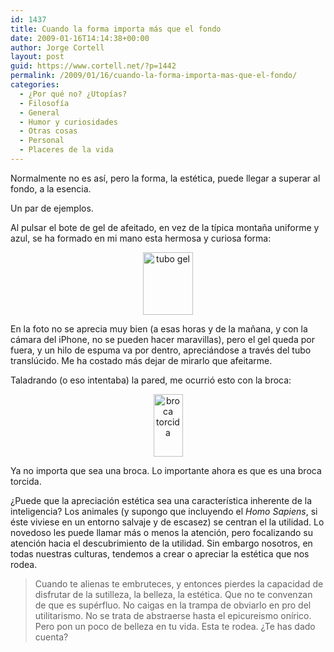 ```yaml
---
id: 1437
title: Cuando la forma importa más que el fondo
date: 2009-01-16T14:14:38+00:00
author: Jorge Cortell
layout: post
guid: https://www.cortell.net/?p=1442
permalink: /2009/01/16/cuando-la-forma-importa-mas-que-el-fondo/
categories:
  - ¿Por qué no? ¿Utopías?
  - Filosofí­a
  - General
  - Humor y curiosidades
  - Otras cosas
  - Personal
  - Placeres de la vida
---
```

Normalmente no es así, pero la forma, la estética, puede llegar a superar al fondo, a la esencia.

Un par de ejemplos.

Al pulsar el bote de gel de afeitado, en vez de la típica montaña uniforme y azul, se ha formado en mi mano esta hermosa y curiosa forma:

<p style="text-align: center">
  <img class="aligncenter" src="https://farm4.static.flickr.com/3084/3201379690_382a065562_t.jpg" alt="tubo gel" width="80" height="100" />
</p>

En la foto no se aprecia muy bien (a esas horas y de la mañana, y con la cámara del iPhone, no se pueden hacer maravillas), pero el gel queda por fuera, y un hilo de espuma va por dentro, apreciándose a través del tubo translúcido. Me ha costado más dejar de mirarlo que afeitarme.

Taladrando (o eso intentaba) la pared, me ocurrió esto con la broca:

<p style="text-align: center">
  <img class="aligncenter" src="https://farm4.static.flickr.com/3527/3201379546_3da008bf2b_t.jpg" alt="broca torcida" width="47" height="100" />
</p>

Ya no importa que sea una broca. Lo importante ahora es que es una broca torcida.

¿Puede que la apreciación estética sea una característica inherente de la inteligencia? Los animales (y supongo que incluyendo el _Homo Sapiens_, si éste viviese en un entorno salvaje y de escasez) se centran el la utilidad. Lo novedoso les puede llamar más o menos la atención, pero focalizando su atención hacia el descubrimiento de la utilidad. Sin embargo nosotros, en todas nuestras culturas, tendemos a crear o apreciar la estética que nos rodea.

> Cuando te alienas te embruteces, y entonces pierdes la capacidad de disfrutar de la sutilleza, la belleza, la estética. Que no te convenzan de que es supérfluo. No caigas en la trampa de obviarlo en pro del utilitarismo. No se trata de abstraerse hasta el epicureismo onírico. Pero pon un poco de belleza en tu vida. Esta te rodea. ¿Te has dado cuenta?